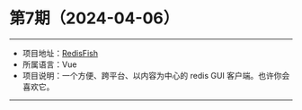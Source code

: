 # 第7期（2024-04-06）

---
- 项目地址：[RedisFish](https://github.com/hunter-ji/RedisFish)
- 所属语言：Vue
- 项目说明：一个方便、跨平台、以内容为中心的 redis GUI 客户端。也许你会喜欢它。
---
